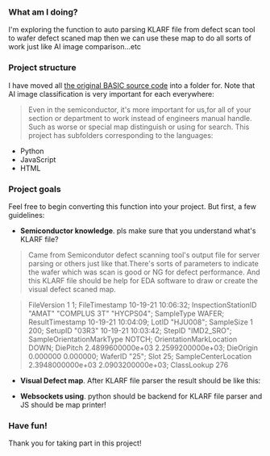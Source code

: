 ### What am I doing?

I'm exploring the function to auto parsing KLARF file from defect scan tool to wafer defect scaned map then we can use these map to do all sorts of work just like AI image comparison...etc

### Project structure

I have moved all [the original BASIC source code](https://github.com/jingyuan-su/defect-map-draw.git) into a folder for. Note that AI image classification is very important for each everywhere:

> Even in the semiconductor, it's more important for us,for all of your section or department to work instead of engineers manual handle. Such as worse or special map distinguish or using for search.
This project has subfolders corresponding to the languages:

- Python
- JavaScript
- HTML

### Project goals

Feel free to begin converting this function into your project. But first, a few guidelines:

- **Semiconductor knowledge**. pls make sure that you understand what's KLARF file?

> Came from Semicondutor defect scanning tool's output file for server parsing or others just like that.There's sorts of parameters to indicate the wafer which was scan is good or NG for defect performance.
And this KLARF file should be help for EDA software to draw or create the visual defect scaned map.

> FileVersion 1 1;
  FileTimestamp 10-19-21 10:06:32;
  InspectionStationID "AMAT" "COMPLUS 3T" "HYCPS04";
  SampleType WAFER;
  ResultTimestamp 10-19-21 10:04:09;
  LotID "HJU008";
  SampleSize 1 200;
  SetupID "03R3" 10-19-21 10:03:42;
  StepID "IMD2_SRO";
  SampleOrientationMarkType NOTCH;
  OrientationMarkLocation DOWN;
  DiePitch 2.4899600000e+03 2.2599200000e+03;
  DieOrigin 0.000000 0.000000;
  WaferID "25";
  Slot 25;
  SampleCenterLocation 2.3948000000e+03 2.0903200000e+03;
  ClassLookup 276

- **Visual Defect map**. After KLARF file parser the result should be like this:


- **Websockets using**. python should be backend for KLARF file parser and JS should be map printer!

### Have fun!

Thank you for taking part in this project!
